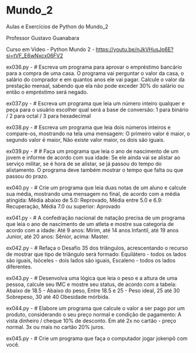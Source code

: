 # Mundo_2
 Aulas e Exercícios de Python do Mundo_2
 
 Professor Gustavo Guanabara

 Curso em Vídeo - Python Mundo 2 - https://youtu.be/nJkVHusJp6E?si=tVF_E6wNxcx06FV2
 
ex036.py - # Escreva um programa para aprovar o empréstimo bancário para a compra de uma casa. O programa vai perguntar o valor da casa, o salário do comprador e em quantos anos ele vai pagar. Calcule o valor da prestação mensal, sabendo que ela não pode exceder 30% do salário ou então o empréstimo será negado.

ex037.py - # Escreva um programa que leia um número inteiro qualquer e peça para o usuário escolher qual será a base de conversão: 1 para binário / 2 para octal / 3 para hexadecimal

ex038.py - # Escreva um programa que leia dois números inteiros e compare-os, mostrando na tela uma mensagem: O primeiro valor é maior, o segundo valor é maior, Não existe valor maior, os dois são iguais.

ex039.py - # # Faça um programa que leia o ano de nascimento de um jovem e informe de acordo com sua idade: Se ele ainda vai se alistar ao serviço militar, se é hora de se alistar, se já passou do tempo do alistamento. O programa deve também mostrar o tempo que falta ou que passou do prazo.

ex040.py - # Crie um programa que leia duas notas de um aluno e calcule sua média, mostrando uma mensagem no final, de acordo com a média atingida:  Média abaixo de 5.0: Reprovado, Média entre 5.0 e 6.9: Recuperação, Média 7.0 ou superior: Aprovado

ex041.py - # A confedração nacional de natação precisa de um programa que leia o ano de nascimento de um atleta e mostre sua categoria de acordo com a idade: Até 9 anos: Mirim, até 14 anos Infantil, até 19 anos Junior, até 20 anos: Sênior, acima: Master.

ex042.py - # Refaça o Desafio 35 dos triângulos, acrescentando o recurso de mostrar que tipo de triângulo será formado: Equilátero - todos os lados são iguais, Isóceles - dois lados são iguais, Escaleno - todos os lados diferentes.

ex043.py - # Desenvolva uma lógica que leia o peso e a altura de uma pessoa, calcule seu IMC e mostre seu status, de acordo com a tabela: Abaixo de 18.5 - Abaixo do peso, Entre 18.5 e 25 - Peso ideal, 25 até 30 Sobrepeso, 30 até 40 Obesidade mórbida.

ex044.py - # Elabore um programa que calcule o valor a ser pago por um produto, considerando o seu preço normal e condição de pagamento: A vista dinheiro / cheque 10% de desconto. Em até 2x no cartão - preço normal. 3x ou mais no cartão 20% juros.

ex045.py - # Crie um programa que faça o computador jogar jokenpô com você.

 

